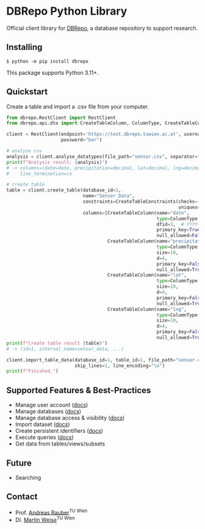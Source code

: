 # DBRepo Python Library

Official client library for [DBRepo](https://www.ifs.tuwien.ac.at/infrastructures/dbrepo/__APPVERSION__/), a database
repository to support research.

## Installing

```console
$ python -m pip install dbrepo
```

This package supports Python 3.11+.

## Quickstart

Create a table and import a .csv file from your computer.

```python
from dbrepo.RestClient import RestClient
from dbrepo.api.dto import CreateTableColumn, ColumnType, CreateTableConstraints

client = RestClient(endpoint='https://test.dbrepo.tuwien.ac.at', username="foo",
                    password="bar")

# analyse csv
analysis = client.analyse_datatypes(file_path="sensor.csv", separator=",")
print(f"Analysis result: {analysis}")
# -> columns=(date=date, precipitation=decimal, lat=decimal, lng=decimal), separator=,
#    line_termination=\n

# create table
table = client.create_table(database_id=1,
                            name="Sensor Data",
                            constraints=CreateTableConstraints(checks=['precipitation >= 0'],
                                                               uniques=[['precipitation']]),
                            columns=[CreateTableColumn(name="date",
                                                       type=ColumnType.DATE,
                                                       dfid=3,  # YYYY-MM-dd
                                                       primary_key=True,
                                                       null_allowed=False),
                                     CreateTableColumn(name="precipitation",
                                                       type=ColumnType.DECIMAL,
                                                       size=10,
                                                       d=4,
                                                       primary_key=False,
                                                       null_allowed=True),
                                     CreateTableColumn(name="lat",
                                                       type=ColumnType.DECIMAL,
                                                       size=10,
                                                       d=4,
                                                       primary_key=False,
                                                       null_allowed=True),
                                     CreateTableColumn(name="lng",
                                                       type=ColumnType.DECIMAL,
                                                       size=10,
                                                       d=4,
                                                       primary_key=False,
                                                       null_allowed=True)])
print(f"Create table result {table}")
# -> (id=1, internal_name=sensor_data, ...)

client.import_table_data(database_id=1, table_id=1, file_path="sensor.csv", separator=",",
                         skip_lines=1, line_encoding="\n")
print(f"Finished.")
```

## Supported Features & Best-Practices

- Manage user
  account ([docs](https://www.ifs.tuwien.ac.at/infrastructures/dbrepo//usage-overview/#create-user-account))
- Manage
  databases ([docs](https://www.ifs.tuwien.ac.at/infrastructures/dbrepo//usage-overview/#create-database))
- Manage database access &
  visibility ([docs](https://www.ifs.tuwien.ac.at/infrastructures/dbrepo//usage-overview/#private-database-access))
- Import
  dataset ([docs](https://www.ifs.tuwien.ac.at/infrastructures/dbrepo//usage-overview/#private-database-access))
- Create persistent
  identifiers ([docs](https://www.ifs.tuwien.ac.at/infrastructures/dbrepo//usage-overview/#assign-database-pid))
- Execute
  queries ([docs](https://www.ifs.tuwien.ac.at/infrastructures/dbrepo//usage-overview/#export-subset))
- Get data from tables/views/subsets

## Future

- Searching

## Contact

* Prof. [Andreas Rauber](https://tiss.tuwien.ac.at/person/39608.html)<sup>TU Wien</sup>
* DI. [Martin Weise](https://tiss.tuwien.ac.at/person/287722.html)<sup>TU Wien</sup>